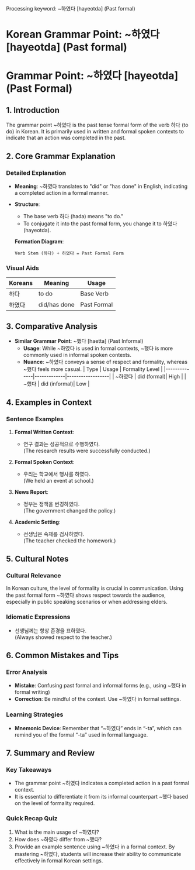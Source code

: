 Processing keyword: ~하였다 [hayeotda] (Past formal)
# Korean Grammar Point: ~하였다 [hayeotda] (Past formal)
# Grammar Point: ~하였다 [hayeotda] (Past Formal)
## 1. Introduction
The grammar point ~하였다 is the past tense formal form of the verb 하다 (to do) in Korean. It is primarily used in written and formal spoken contexts to indicate that an action was completed in the past. 
## 2. Core Grammar Explanation
### Detailed Explanation
- **Meaning**: ~하였다 translates to "did" or "has done" in English, indicating a completed action in a formal manner.
- **Structure**: 
  - The base verb 하다 (hada) means "to do." 
  - To conjugate it into the past formal form, you change it to 하였다 (hayeotda).
  
  **Formation Diagram**:
  ```
  Verb Stem (하다) + 하였다 = Past Formal Form
  ```
### Visual Aids
| Koreans | Meaning    | Usage         |
|---------|------------|---------------|
| 하다    | to do     | Base Verb     |
| 하였다  | did/has done | Past Formal  |
## 3. Comparative Analysis
- **Similar Grammar Point**: ~했다 [haetta] (Past Informal)
  - **Usage**: While ~하였다 is used in formal contexts, ~했다 is more commonly used in informal spoken contexts. 
  - **Nuance**: ~하였다 conveys a sense of respect and formality, whereas ~했다 feels more casual.
| Type         | Usage       | Formality Level |
|--------------|-------------|------------------|
| ~하였다     | did (formal)| High              |
| ~했다       | did (informal)| Low              |
## 4. Examples in Context
### Sentence Examples
1. **Formal Written Context**: 
   - 연구 결과는 성공적으로 수행하였다.  
   (The research results were successfully conducted.)
   
2. **Formal Spoken Context**: 
   - 우리는 학교에서 행사를 하였다.  
   (We held an event at school.)
   
3. **News Report**: 
   - 정부는 정책을 변경하였다.  
   (The government changed the policy.)
   
4. **Academic Setting**: 
   - 선생님은 숙제를 검사하였다.  
   (The teacher checked the homework.)
## 5. Cultural Notes
### Cultural Relevance
In Korean culture, the level of formality is crucial in communication. Using the past formal form ~하였다 shows respect towards the audience, especially in public speaking scenarios or when addressing elders. 
### Idiomatic Expressions
- 선생님께는 항상 존경을 표하였다.  
(Always showed respect to the teacher.)
## 6. Common Mistakes and Tips
### Error Analysis
- **Mistake**: Confusing past formal and informal forms (e.g., using ~했다 in formal writing)
- **Correction**: Be mindful of the context. Use ~하였다 in formal settings.
### Learning Strategies
- **Mnemonic Device**: Remember that “~하였다” ends in “-ta”, which can remind you of the formal “-ta” used in formal language.
## 7. Summary and Review
### Key Takeaways
- The grammar point ~하였다 indicates a completed action in a past formal context.
- It is essential to differentiate it from its informal counterpart ~했다 based on the level of formality required.
### Quick Recap Quiz
1. What is the main usage of ~하였다?
2. How does ~하였다 differ from ~했다?
3. Provide an example sentence using ~하였다 in a formal context.
By mastering ~하였다, students will increase their ability to communicate effectively in formal Korean settings.
